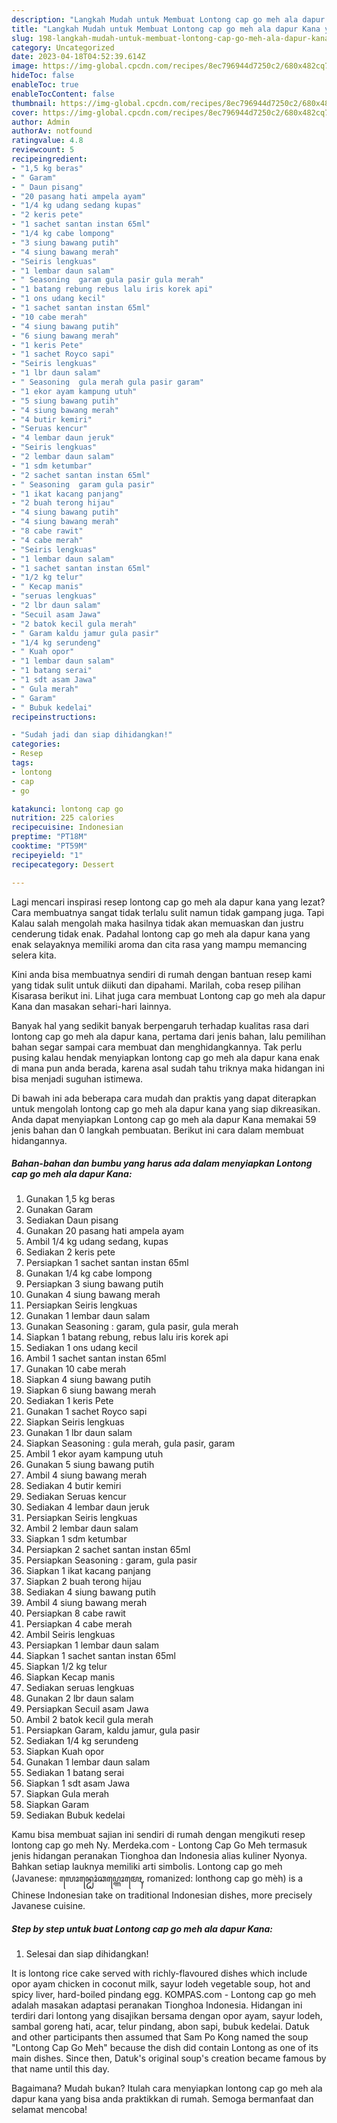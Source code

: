 ```yaml
---
description: "Langkah Mudah untuk Membuat Lontong cap go meh ala dapur Kana yang Enak Banget"
title: "Langkah Mudah untuk Membuat Lontong cap go meh ala dapur Kana yang Enak Banget"
slug: 198-langkah-mudah-untuk-membuat-lontong-cap-go-meh-ala-dapur-kana-yang-enak-banget
category: Uncategorized
date: 2023-04-18T04:52:39.614Z
image: https://img-global.cpcdn.com/recipes/8ec796944d7250c2/680x482cq70/lontong-cap-go-meh-ala-dapur-kana-foto-resep-utama.jpg
hideToc: false
enableToc: true
enableTocContent: false
thumbnail: https://img-global.cpcdn.com/recipes/8ec796944d7250c2/680x482cq70/lontong-cap-go-meh-ala-dapur-kana-foto-resep-utama.jpg
cover: https://img-global.cpcdn.com/recipes/8ec796944d7250c2/680x482cq70/lontong-cap-go-meh-ala-dapur-kana-foto-resep-utama.jpg
author: Admin
authorAv: notfound
ratingvalue: 4.8
reviewcount: 5
recipeingredient:
- "1,5 kg beras"
- " Garam"
- " Daun pisang"
- "20 pasang hati ampela ayam"
- "1/4 kg udang sedang kupas"
- "2 keris pete"
- "1 sachet santan instan 65ml"
- "1/4 kg cabe lompong"
- "3 siung bawang putih"
- "4 siung bawang merah"
- "Seiris lengkuas"
- "1 lembar daun salam"
- " Seasoning  garam gula pasir gula merah"
- "1 batang rebung rebus lalu iris korek api"
- "1 ons udang kecil"
- "1 sachet santan instan 65ml"
- "10 cabe merah"
- "4 siung bawang putih"
- "6 siung bawang merah"
- "1 keris Pete"
- "1 sachet Royco sapi"
- "Seiris lengkuas"
- "1 lbr daun salam"
- " Seasoning  gula merah gula pasir garam"
- "1 ekor ayam kampung utuh"
- "5 siung bawang putih"
- "4 siung bawang merah"
- "4 butir kemiri"
- "Seruas kencur"
- "4 lembar daun jeruk"
- "Seiris lengkuas"
- "2 lembar daun salam"
- "1 sdm ketumbar"
- "2 sachet santan instan 65ml"
- " Seasoning  garam gula pasir"
- "1 ikat kacang panjang"
- "2 buah terong hijau"
- "4 siung bawang putih"
- "4 siung bawang merah"
- "8 cabe rawit"
- "4 cabe merah"
- "Seiris lengkuas"
- "1 lembar daun salam"
- "1 sachet santan instan 65ml"
- "1/2 kg telur"
- " Kecap manis"
- "seruas lengkuas"
- "2 lbr daun salam"
- "Secuil asam Jawa"
- "2 batok kecil gula merah"
- " Garam kaldu jamur gula pasir"
- "1/4 kg serundeng"
- " Kuah opor"
- "1 lembar daun salam"
- "1 batang serai"
- "1 sdt asam Jawa"
- " Gula merah"
- " Garam"
- " Bubuk kedelai"
recipeinstructions:

- "Sudah jadi dan siap dihidangkan!"
categories:
- Resep
tags:
- lontong
- cap
- go

katakunci: lontong cap go 
nutrition: 225 calories
recipecuisine: Indonesian
preptime: "PT18M"
cooktime: "PT59M"
recipeyield: "1"
recipecategory: Dessert

---
```



Lagi mencari inspirasi resep lontong cap go meh ala dapur kana yang lezat? Cara membuatnya sangat tidak terlalu sulit namun tidak gampang juga. Tapi Kalau salah mengolah maka hasilnya tidak akan memuaskan dan justru cenderung tidak enak. Padahal lontong cap go meh ala dapur kana yang enak selayaknya memiliki aroma dan cita rasa yang mampu memancing selera kita.


Kini anda bisa membuatnya sendiri di rumah dengan bantuan resep kami yang tidak sulit untuk diikuti dan dipahami. Marilah, coba resep pilihan Kisarasa berikut ini. Lihat juga cara membuat Lontong cap go meh ala dapur Kana dan masakan sehari-hari lainnya.

Banyak hal yang sedikit banyak berpengaruh terhadap kualitas rasa dari lontong cap go meh ala dapur kana, pertama dari jenis bahan, lalu pemilihan bahan segar sampai cara membuat dan menghidangkannya. Tak perlu pusing kalau hendak menyiapkan lontong cap go meh ala dapur kana enak di mana pun anda berada, karena asal sudah tahu triknya maka hidangan ini bisa menjadi suguhan istimewa.


Di bawah ini ada beberapa cara mudah dan praktis yang dapat diterapkan untuk mengolah lontong cap go meh ala dapur kana yang siap dikreasikan. Anda dapat menyiapkan Lontong cap go meh ala dapur Kana memakai 59 jenis bahan dan 0 langkah pembuatan. Berikut ini cara dalam membuat hidangannya.

<!--inarticleads1-->

##### Bahan-bahan dan bumbu yang harus ada dalam menyiapkan Lontong cap go meh ala dapur Kana:

1. Gunakan 1,5 kg beras
1. Gunakan  Garam
1. Sediakan  Daun pisang
1. Gunakan 20 pasang hati ampela ayam
1. Ambil 1/4 kg udang sedang, kupas
1. Sediakan 2 keris pete
1. Persiapkan 1 sachet santan instan 65ml
1. Gunakan 1/4 kg cabe lompong
1. Persiapkan 3 siung bawang putih
1. Gunakan 4 siung bawang merah
1. Persiapkan Seiris lengkuas
1. Gunakan 1 lembar daun salam
1. Gunakan  Seasoning : garam, gula pasir, gula merah
1. Siapkan 1 batang rebung, rebus lalu iris korek api
1. Sediakan 1 ons udang kecil
1. Ambil 1 sachet santan instan 65ml
1. Gunakan 10 cabe merah
1. Siapkan 4 siung bawang putih
1. Siapkan 6 siung bawang merah
1. Sediakan 1 keris Pete
1. Gunakan 1 sachet Royco sapi
1. Siapkan Seiris lengkuas
1. Gunakan 1 lbr daun salam
1. Siapkan  Seasoning : gula merah, gula pasir, garam
1. Ambil 1 ekor ayam kampung utuh
1. Gunakan 5 siung bawang putih
1. Ambil 4 siung bawang merah
1. Sediakan 4 butir kemiri
1. Sediakan Seruas kencur
1. Sediakan 4 lembar daun jeruk
1. Persiapkan Seiris lengkuas
1. Ambil 2 lembar daun salam
1. Siapkan 1 sdm ketumbar
1. Persiapkan 2 sachet santan instan 65ml
1. Persiapkan  Seasoning : garam, gula pasir
1. Siapkan 1 ikat kacang panjang
1. Siapkan 2 buah terong hijau
1. Sediakan 4 siung bawang putih
1. Ambil 4 siung bawang merah
1. Persiapkan 8 cabe rawit
1. Persiapkan 4 cabe merah
1. Ambil Seiris lengkuas
1. Persiapkan 1 lembar daun salam
1. Siapkan 1 sachet santan instan 65ml
1. Siapkan 1/2 kg telur
1. Siapkan  Kecap manis
1. Sediakan seruas lengkuas
1. Gunakan 2 lbr daun salam
1. Persiapkan Secuil asam Jawa
1. Ambil 2 batok kecil gula merah
1. Persiapkan  Garam, kaldu jamur, gula pasir
1. Sediakan 1/4 kg serundeng
1. Siapkan  Kuah opor
1. Gunakan 1 lembar daun salam
1. Sediakan 1 batang serai
1. Siapkan 1 sdt asam Jawa
1. Siapkan  Gula merah
1. Siapkan  Garam
1. Sediakan  Bubuk kedelai


Kamu bisa membuat sajian ini sendiri di rumah dengan mengikuti resep lontong cap go meh Ny. Merdeka.com - Lontong Cap Go Meh termasuk jenis hidangan peranakan Tionghoa dan Indonesia alias kuliner Nyonya. Bahkan setiap lauknya memiliki arti simbolis. Lontong cap go meh (Javanese: ꦭꦺꦴꦤ꧀ꦛꦺꦴꦁꦕꦥ꧀ꦒꦺꦴꦩꦺꦃ, romanized: lonthong cap go mèh) is a Chinese Indonesian take on traditional Indonesian dishes, more precisely Javanese cuisine. 

<!--inarticleads2-->

##### Step by step untuk buat Lontong cap go meh ala dapur Kana:


1. Selesai dan siap dihidangkan!

It is lontong rice cake served with richly-flavoured dishes which include opor ayam chicken in coconut milk, sayur lodeh vegetable soup, hot and spicy liver, hard-boiled pindang egg. KOMPAS.com - Lontong cap go meh adalah masakan adaptasi peranakan Tionghoa Indonesia. Hidangan ini terdiri dari lontong yang disajikan bersama dengan opor ayam, sayur lodeh, sambal goreng hati, acar, telur pindang, abon sapi, bubuk kedelai. Datuk and other participants then assumed that Sam Po Kong named the soup &#34;Lontong Cap Go Meh&#34; because the dish did contain Lontong as one of its main dishes. Since then, Datuk&#39;s original soup&#39;s creation became famous by that name until this day. 

Bagaimana? Mudah bukan? Itulah cara menyiapkan lontong cap go meh ala dapur kana yang bisa anda praktikkan di rumah. Semoga bermanfaat dan selamat mencoba!
